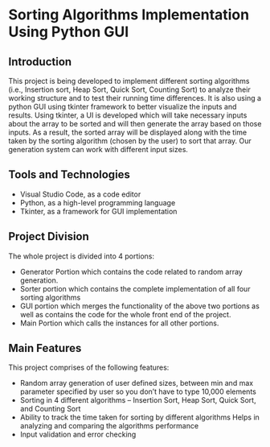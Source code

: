# Sorting Algorithms Implementation Using Python GUI

## Introduction

This project is being developed to implement different sorting algorithms (i.e., Insertion sort, Heap Sort, Quick Sort, Counting Sort) to analyze their working structure and to test their running time differences. It is also using a python GUI using tkinter framework to better visualize the inputs and results. Using tkinter, a UI is developed which will take necessary inputs about the array to be sorted and will then generate the array based on those inputs. As a result, the sorted array will be displayed along with the time taken by the sorting algorithm (chosen by the user) to sort that array. Our generation system can work with different input sizes.

## Tools and Technologies

* Visual Studio Code, as a code editor
* Python, as a high-level programming language
* Tkinter, as a framework for GUI implementation

## Project Division

The whole project is divided into 4 portions:

* Generator Portion which contains the code related to random array generation.
* Sorter portion which contains the complete implementation of all four sorting algorithms
* GUI portion which merges the functionality of the above two portions as well as contains the code for the whole front end of the project.
* Main Portion which calls the instances for all other portions.

## Main Features

This project comprises of the following features:

* Random array generation of user defined sizes, between min and max parameter specified by user so you don’t have to type 10,000 elements
* Sorting in 4 different algorithms – Insertion Sort, Heap Sort, Quick Sort, and Counting Sort
* Ability to track the time taken for sorting by different algorithms Helps in analyzing and comparing the algorithms performance
* Input validation and error checking
